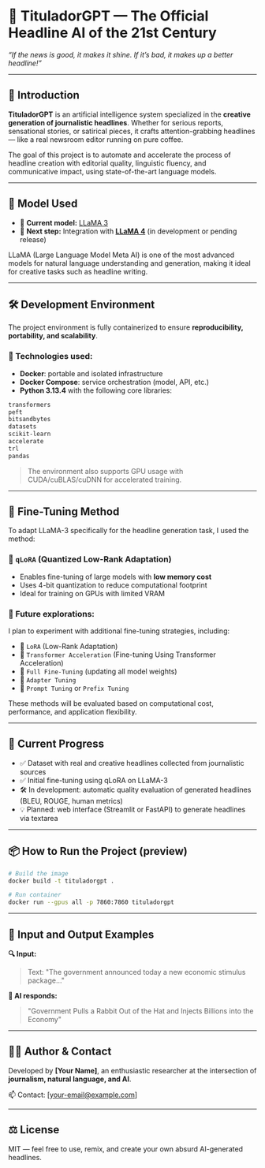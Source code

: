 # 📰 TituladorGPT — The Official Headline AI of the 21st Century

*“If the news is good, it makes it shine. If it’s bad, it makes up a better headline!”*

---

## 🤖 Introduction

**TituladorGPT** is an artificial intelligence system specialized in the **creative generation of journalistic headlines**. Whether for serious reports, sensational stories, or satirical pieces, it crafts attention-grabbing headlines — like a real newsroom editor running on pure coffee.

The goal of this project is to automate and accelerate the process of headline creation with editorial quality, linguistic fluency, and communicative impact, using state-of-the-art language models.

---

## 🧠 Model Used

* 🔷 **Current model:** [LLaMA 3](https://huggingface.co/meta-llama)
* 🔮 **Next step:** Integration with [**LLaMA 4**](https://ai.meta.com/llama/) (in development or pending release)

LLaMA (Large Language Model Meta AI) is one of the most advanced models for natural language understanding and generation, making it ideal for creative tasks such as headline writing.

---

## 🛠️ Development Environment

The project environment is fully containerized to ensure **reproducibility, portability, and scalability**.

### 🐳 Technologies used:

* **Docker**: portable and isolated infrastructure
* **Docker Compose**: service orchestration (model, API, etc.)
* **Python 3.13.4** with the following core libraries:

```txt
transformers
peft
bitsandbytes
datasets
scikit-learn
accelerate
trl
pandas
```

> The environment also supports GPU usage with CUDA/cuBLAS/cuDNN for accelerated training.

---

## 🧪 Fine-Tuning Method

To adapt LLaMA-3 specifically for the headline generation task, I used the method:

### 🔧 `qLoRA` (Quantized Low-Rank Adaptation)

* Enables fine-tuning of large models with **low memory cost**
* Uses 4-bit quantization to reduce computational footprint
* Ideal for training on GPUs with limited VRAM

### 📌 Future explorations:

I plan to experiment with additional fine-tuning strategies, including:

* 🔹 `LoRA` (Low-Rank Adaptation)
* 🔹 `Transformer Acceleration` (Fine-tuning Using Transformer Acceleration)
* 🔹 `Full Fine-Tuning` (updating all model weights)
* 🔹 `Adapter Tuning`
* 🔹 `Prompt Tuning` or `Prefix Tuning`

These methods will be evaluated based on computational cost, performance, and application flexibility.

---

## 🚧 Current Progress

* ✅ Dataset with real and creative headlines collected from journalistic sources
* ✅ Initial fine-tuning using qLoRA on LLaMA-3
* 🛠️ In development: automatic quality evaluation of generated headlines (BLEU, ROUGE, human metrics)
* 💡 Planned: web interface (Streamlit or FastAPI) to generate headlines via textarea

---

## 📦 How to Run the Project (preview)

```bash
# Build the image
docker build -t tituladorgpt .

# Run container
docker run --gpus all -p 7860:7860 tituladorgpt
```

---

## 📑 Input and Output Examples

**🔍 Input:**

> Text: "The government announced today a new economic stimulus package..."

**🧠 AI responds:**

> "Government Pulls a Rabbit Out of the Hat and Injects Billions into the Economy"

---

## 👨‍🔬 Author & Contact

Developed by **\[Your Name]**, an enthusiastic researcher at the intersection of **journalism, natural language, and AI**.

📫 Contact: \[[your-email@example.com](mailto:your-email@example.com)]

---

## ⚖️ License

MIT — feel free to use, remix, and create your own absurd AI-generated headlines.
